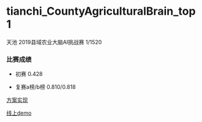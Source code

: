 # tianchi_CountyAgriculturalBrain_top1
天池 2019县域农业大脑AI挑战赛 1/1520



### 比赛成绩

+ 初赛                  0.428     

+ 复赛a榜/b榜    0.810/0.818



[方案实现](https://zhuanlan.zhihu.com/p/166435221)

[线上demo](https://tianchi.aliyun.com/museum7/?spm=5176.14046517.J_9711814210.24.330d3178iIJT5o#/newprodetail?productId=4)

